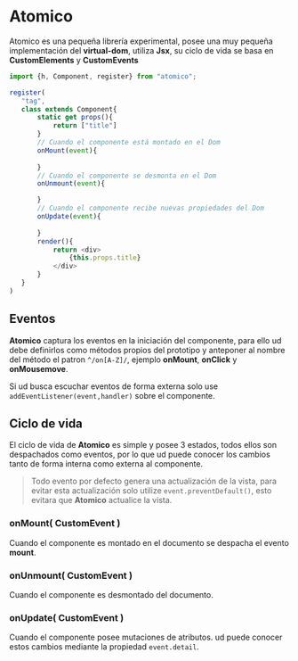 # Atomico

Atomico es una pequeña librería experimental, posee una muy pequeña implementación del **virtual-dom**, utiliza **Jsx**, su ciclo de vida se basa en **CustomElements** y **CustomEvents**

```js
import {h, Component, register} from "atomico";

register(
   "tag",
   class extends Component{
       static get props(){
           return ["title"]
       }
       // Cuando el componente está montado en el Dom
       onMount(event){
          
       }
       // Cuando el componente se desmonta en el Dom
       onUnmount(event){

       }
       // Cuando el componente recibe nuevas propiedades del Dom
       onUpdate(event){
          
       }
       render(){
           return <div>
               {this.props.title}
           </div>
       }
   }   
)
```

## Eventos

**Atomico** captura los eventos en la iniciación del componente, para ello ud debe definirlos como métodos propios del prototipo y anteponer al nombre del método el patron `^/on[A-Z]/`, ejemplo **onMount**, **onClick** y **onMousemove**.

Si ud busca escuchar eventos de forma externa solo use `addEventListener(event,handler)` sobre el componente.

## Ciclo de vida

El ciclo de vida de **Atomico** es simple y posee 3 estados, todos ellos son despachados como eventos, por lo que ud puede conocer los cambios tanto de forma interna como externa al componente.

> Todo evento por defecto genera una actualización de la vista, para evitar esta actualización solo utilize `event.preventDefault()`, esto evitara que **Atomico** actualice la vista.

### onMount( CustomEvent )

Cuando el componente es montado en el documento se despacha el evento **mount**.

### onUnmount( CustomEvent )

Cuando el componente es desmontado del documento.

### onUpdate( CustomEvent )

Cuando el componente posee mutaciones de atributos. ud puede conocer estos cambios mediante la propiedad `event.detail`.